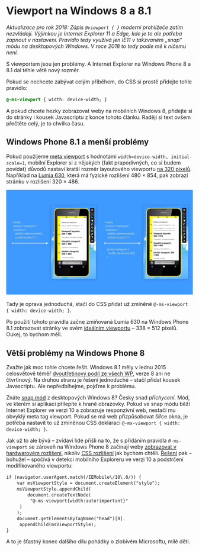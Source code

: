 # Viewport na Windows 8 a 8.1

*Aktualizace pro rok 2018: Zápis `@viewport { }` moderní prohlížeče zatím nezvládají. Výjimkou je Internet Explorer 11 a Edge, kde je to ale potřeba zapnout v nastavení. Pravidlo tedy využívá jen IE11 v takzvaném „snap“ módu na desktopových Windows. V roce 2018 to tedy podle mě k ničemu není.*

S viewportem jsou jen problémy. A Internet Explorer na Windows Phone 8 a 8.1 dal téhle větě nový rozměr.

Pokud se nechcete zabývat celým příběhem, do CSS si prostě přidejte tohle pravidlo:

```css
@-ms-viewport { width: device-width; }
```

A pokud chcete hezky zobrazovat weby na mobilních Windows 8, přidejte si do stránky i kousek Javascriptu z konce tohoto článku. Raději si text ovšem přečtěte celý, je to chvilka času.

## Windows Phone 8.1 a menší problémy

Pokud  použijeme [meta viewport](viewport-meta.md) s hodnotami `width=device-width, initial-scale=1`, mobilní Explorer si z nějakých (fakt prapodivných, co si budem povídat) důvodů nastaví kratší rozměr layoutového viewportu [na 320 pixelů](https://www.facebook.com/groups/frontendisti/permalink/1580597372151781/). Například na [Lumia 630](http://www.gsmarena.com/nokia_lumia_630-6232.php), která má fyzické rozlišení 480 × 854, pak zobrazí stránku v rozlišení 320 × 486.

![Stránka s a bez deklarace @viewport](../dist/images/original/viewport-windows-8.jpg)

Tady je oprava jednoduchá, stačí do CSS přidat už zmíněné `@-ms-viewport { width: device-width; }`.

Po použití tohoto pravidla začne zmiňovaná Lumia 630 na Windows Phone 8.1 zobrazovat stránky ve svém [ideálním viewportu](viewport.md) – 338 × 512 pixelů. Oukej, to bychom měli.

## Větší problémy na Windows Phone 8

Zvažte jak moc tohle chcete řešit. Windows 8.1 měly v lednu 2015 celosvětově téměř [dvoutřetinový podíl ze všech WP](https://twitter.com/machal/status/562543744235626496), verze 8 ani ne čtvrtinový. Na druhou stranu je řešení jednoduché – stačí přidat kousek Javascriptu. Ale nepředbíhejme, pojďme k problému.

Znáte [snap mód](https://www.youtube.com/watch?v=DS9kPoJ5xvA) z desktopových Windows 8? Česky snad *přichycení*. Mód, ve kterém si aplikaci přilepíte k hraně obrazovky. Pokud ve snap módu běží Internet Explorer ve verzi 10 a zobrazuje responzivní web, nestačí mu obvyklý meta tag viewport. Pokud se má web přizpůsobovat šířce okna, je potřeba nastavit to už zmíněnou CSS deklarací `@-ms-viewport { width: device-width; }`.

Jak už to ale bývá – zvídaví lidé přišli na to, že s přidáním pravidla `@-ms-viewport` se zároveň na Windows Phone 8 začínají weby [zobrazovat v hardwarovém rozlišení](http://mattstow.com/responsive-design-in-ie10-on-windows-phone-8.html), nikoliv [CSS rozlišení](https://www.vzhurudolu.cz/prirucka/css-pixel) jak bychom chtěli. [Řešení](http://timkadlec.com/2013/01/windows-phone-8-and-device-width/) pak – bohužel – spočívá v detekci mobilního Exploreru ve verzi 10 a podstrčení modifikovaného viewportu:

	if (navigator.userAgent.match(/IEMobile\/10\.0/)) {
    	var msViewportStyle = document.createElement("style");
	    msViewportStyle.appendChild(
    	    document.createTextNode(
       	     "@-ms-viewport{width:auto!important}"
       	 )
	    );
    	document.getElementsByTagName("head")[0].
       	 appendChild(msViewportStyle);
	}

A to je šťastný konec dalšího dílu pohádky o zlobivém Microsoftu, milé děti.


